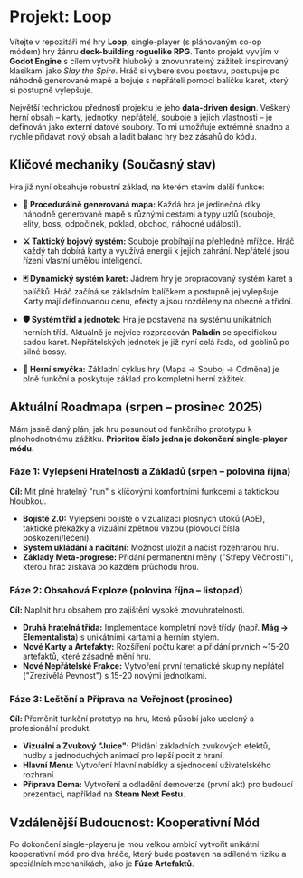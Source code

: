 # Projekt: Loop

Vítejte v repozitáři mé hry **Loop**, single-player (s plánovaným co-op módem) hry žánru **deck-building roguelike RPG**. Tento projekt vyvíjím v **Godot Engine** s cílem vytvořit hluboký a znovuhratelný zážitek inspirovaný klasikami jako *Slay the Spire*. Hráč si vybere svou postavu, postupuje po náhodně generované mapě a bojuje s nepřáteli pomocí balíčku karet, který si postupně vylepšuje.

Největší technickou předností projektu je jeho **data-driven design**. Veškerý herní obsah – karty, jednotky, nepřátelé, souboje a jejich vlastnosti – je definován jako externí datové soubory. To mi umožňuje extrémně snadno a rychle přidávat nový obsah a ladit balanc hry bez zásahů do kódu.

## Klíčové mechaniky (Současný stav)

Hra již nyní obsahuje robustní základ, na kterém stavím další funkce:

* **🎲 Procedurálně generovaná mapa:** Každá hra je jedinečná díky náhodně generované mapě s různými cestami a typy uzlů (souboje, elity, boss, odpočinek, poklad, obchod, náhodné události).

* **⚔️ Taktický bojový systém:** Souboje probíhají na přehledné mřížce. Hráč každý tah dobírá karty a využívá energii k jejich zahrání. Nepřátelé jsou řízeni vlastní umělou inteligencí.

* **🃏 Dynamický systém karet:** Jádrem hry je propracovaný systém karet a balíčků. Hráč začíná se základním balíčkem a postupně jej vylepšuje. Karty mají definovanou cenu, efekty a jsou rozděleny na obecné a třídní.

* **🛡️ Systém tříd a jednotek:** Hra je postavena na systému unikátních herních tříd. Aktuálně je nejvíce rozpracován **Paladin** se specifickou sadou karet. Nepřátelských jednotek je již nyní celá řada, od goblinů po silné bossy.

* **🔄 Herní smyčka:** Základní cyklus hry (Mapa -> Souboj -> Odměna) je plně funkční a poskytuje základ pro kompletní herní zážitek.

## Aktuální Roadmapa (srpen – prosinec 2025)

Mám jasně daný plán, jak hru posunout od funkčního prototypu k plnohodnotnému zážitku. **Prioritou číslo jedna je dokončení single-player módu.**

### Fáze 1: Vylepšení Hratelnosti a Základů (srpen – polovina října)
**Cíl:** Mít plně hratelný "run" s klíčovými komfortními funkcemi a taktickou hloubkou.
- **Bojiště 2.0:** Vylepšení bojiště o vizualizaci plošných útoků (AoE), taktické překážky a vizuální zpětnou vazbu (plovoucí čísla poškození/léčení).
- **Systém ukládání a načítání:** Možnost uložit a načíst rozehranou hru.
- **Základy Meta-progrese:** Přidání permanentní měny ("Střepy Věčnosti"), kterou hráč získává po každém průchodu hrou.

### Fáze 2: Obsahová Exploze (polovina října – listopad)
**Cíl:** Naplnit hru obsahem pro zajištění vysoké znovuhratelnosti.
- **Druhá hratelná třída:** Implementace kompletní nové třídy (např. **Mág -> Elementalista**) s unikátními kartami a herním stylem.
- **Nové Karty a Artefakty:** Rozšíření počtu karet a přidání prvních ~15-20 artefaktů, které zásadně mění hru.
- **Nové Nepřátelské Frakce:** Vytvoření první tematické skupiny nepřátel ("Zrezivělá Pevnost") s 15-20 novými jednotkami.

### Fáze 3: Leštění a Příprava na Veřejnost (prosinec)
**Cíl:** Přeměnit funkční prototyp na hru, která působí jako ucelený a profesionální produkt.
- **Vizuální a Zvukový "Juice":** Přidání základních zvukových efektů, hudby a jednoduchých animací pro lepší pocit z hraní.
- **Hlavní Menu:** Vytvoření hlavní nabídky a sjednocení uživatelského rozhraní.
- **Příprava Dema:** Vytvoření a odladění demoverze (první akt) pro budoucí prezentaci, například na **Steam Next Festu**.

## Vzdálenější Budoucnost: Kooperativní Mód
Po dokončení single-playeru je mou velkou ambicí vytvořit unikátní kooperativní mód pro dva hráče, který bude postaven na sdíleném riziku a speciálních mechanikách, jako je **Fúze Artefaktů**.

